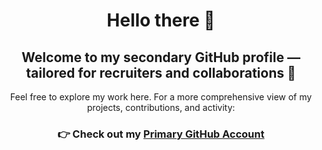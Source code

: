 <h1 align="center">
  Hello there 👋
</h1>

<h2 align="center">
  Welcome to my secondary GitHub profile — tailored for recruiters and collaborations 🔗
</h2>

<p align="center">
  Feel free to explore my work here. For a more comprehensive view of my projects, contributions, and activity:
</p>

<h3 align="center">
  👉 Check out my <a href="https://github.com/sooocil" target="_blank">Primary GitHub Account</a>
</h3>
